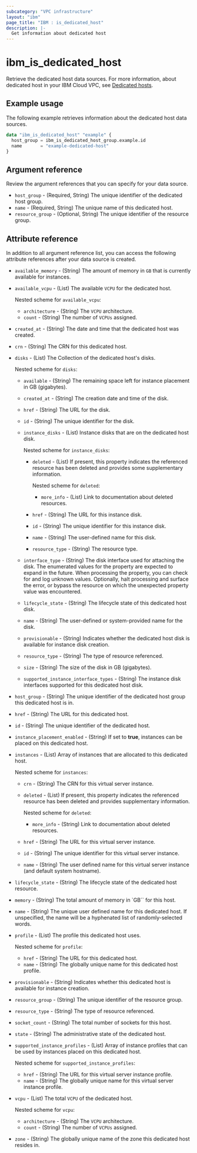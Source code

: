 ```yaml
---
subcategory: "VPC infrastructure"
layout: "ibm"
page_title: "IBM : is_dedicated_host"
description: |-
  Get information about dedicated host
---
```


# ibm_is_dedicated_host
Retrieve the dedicated host data sources. For more information, about dedicated host in your IBM Cloud VPC, see [Dedicated hosts](https://cloud.ibm.com/docs/vpc?topic=vpc-creating-dedicated-hosts-instances).

## Example usage
The following example retrieves information about the dedicated host data sources.

```terraform
data "ibm_is_dedicated_host" "example" {
  host_group = ibm_is_dedicated_host_group.example.id
  name       = "example-dedicated-host"
}
```

## Argument reference
Review the argument references that you can specify for your data source. 

- `host_group` - (Required, String) The unique identifier of the dedicated host group.
- `name` - (Required, String) The unique name of this dedicated host.
- `resource_group` - (Optional, String) The unique identifier of the resource group.


## Attribute reference
In addition to all argument reference list, you can access the following attribute references after your data source is created. 

- `available_memory` -  (String) The amount of memory in `GB` that is currently available for instances.
- `available_vcpu` -  (List) The available `VCPU` for the dedicated host. 

  Nested scheme for `available_vcpu`:
  - `architecture` -  (String) The `VCPU` architecture.
  - `count` -  (String) The number of `VCPUs` assigned.
- `created_at` -  (String) The date and time that the dedicated host was created.
- `crn` -  (String) The CRN for this dedicated host.
- `disks` - (List) The Collection of the dedicated host's disks. 

  Nested scheme for `disks`:
  - `available` - (String) The remaining space left for instance placement in GB (gigabytes).
  - `created_at` - (String) The creation date and time of the disk.
  - `href` - (String) The URL for the disk.
  - `id` - (String) The unique identifier for the disk.
  - `instance_disks` - (List) Instance disks that are on the dedicated host disk. 

     Nested scheme for `instance_disks`:
     - `deleted` - (List) If present, this property indicates the referenced resource has been deleted and provides some supplementary information. 

       Nested scheme for `deleted`:
       - `more_info` - (List) Link to documentation about deleted resources.
     - `href` - (String) The URL for this instance disk.
     - `id` - (String) The unique identifier for this instance disk.
     - `name` - (String) The user-defined name for this disk.
     - `resource_type` - (String) The resource type.
   - `interface_type` - (String) The disk interface used for attaching the disk. The enumerated values for the property are expected to expand in the future. When processing the property, you can check for and log unknown values. Optionally, halt processing and surface the error, or bypass the resource on which the unexpected property value was encountered.
   - `lifecycle_state` - (String) The lifecycle state of this dedicated host disk.
   - `name` - (String) The user-defined or system-provided name for the disk.
   - `provisionable` - (String)  Indicates whether the dedicated host disk is available for instance disk creation.
   - `resource_type` - (String) The type of resource referenced.
   - `size` - (String) The size of the disk in GB (gigabytes).
   - `supported_instance_interface_types` - (String) The instance disk interfaces supported for this dedicated host disk.
- `host_group` -  (String) The unique identifier of the dedicated host group this dedicated host is in.
- `href` -  (String) The URL for this dedicated host.
- `id` -  (String) The unique identifier of the dedicated host.
- `instance_placement_enabled` -  (String) If set to **true**, instances can be placed on this dedicated host.
- `instances` -  (List) Array of instances that are allocated to this dedicated host. 

  Nested scheme for `instances`:
  - `crn` -  (String) The CRN for this virtual server instance.
  - `deleted` -  (List) If present, this property indicates the referenced resource has been deleted and provides supplementary information. 

    Nested scheme for `deleted`:
    - `more_info` -  (String) Link to documentation about deleted resources.
  - `href` -  (String) The URL for this virtual server instance.
  - `id` -  (String) The unique identifier for this virtual server instance.
  - `name` -  (String) The user defined name for this virtual server instance (and default system hostname).
- `lifecycle_state` -  (String) The lifecycle state of the dedicated host resource.
- `memory` -  (String) The total amount of memory in `GB`` for this host.
- `name` -  (String) The unique user defined name for this dedicated host. If unspecified, the name will be a hyphenated list of randomly-selected words.
- `profile` -  (List) The profile this dedicated host uses. 

  Nested scheme for `profile`:
  - `href` -  (String) The URL for this dedicated host.
  - `name` -  (String) The globally unique name for this dedicated host profile.
- `provisionable` -  (String) Indicates whether this dedicated host is available for instance creation.
- `resource_group` -  (String) The unique identifier of the resource group.
- `resource_type` -  (String) The type of resource referenced.
- `socket_count` -  (String) The total number of sockets for this host.
- `state` -  (String) The administrative state of the dedicated host.
- `supported_instance_profiles` -  (List) Array of instance profiles that can be used by instances placed on this dedicated host. 

  Nested scheme for `supported_instance_profiles`:
  - `href` -  (String) The URL for this virtual server instance profile.
  - `name` -  (String) The globally unique name for this virtual server instance profile.
- `vcpu` -  (List) The total `VCPU` of the dedicated host. 

  Nested scheme for `vcpu`:
  - `architecture` -  (String) The `VCPU` architecture.
  - `count` -  (String) The number of `VCPUs` assigned.
- `zone` -  (String) The globally unique name of the zone this dedicated host resides in.
